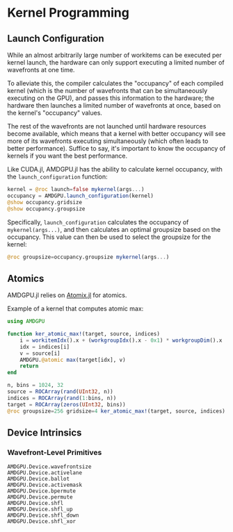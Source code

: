 # Kernel Programming

## Launch Configuration

While an almost arbitrarily large number of workitems can be executed per
kernel launch, the hardware can only support executing a limited number of
wavefronts at one time.

To alleviate this, the compiler calculates the
"occupancy" of each compiled kernel (which is the number of wavefronts that can
be simultaneously executing on the GPU), and passes this information to the
hardware; the hardware then launches a limited number of wavefronts at once,
based on the kernel's "occupancy" values.

The rest of the wavefronts are not
launched until hardware resources become available, which means that a kernel
with better occupancy will see more of its wavefronts executing simultaneously
(which often leads to better performance). Suffice to say, it's important to
know the occupancy of kernels if you want the best performance.

Like CUDA.jl, AMDGPU.jl has the ability to calculate kernel occupancy, with the
`launch_configuration` function:

```julia
kernel = @roc launch=false mykernel(args...)
occupancy = AMDGPU.launch_configuration(kernel)
@show occupancy.gridsize
@show occupancy.groupsize
```

Specifically, `launch_configuration` calculates the occupancy of
`mykernel(args...)`, and then calculates an optimal groupsize based on the
occupancy.
This value can then be used to select the groupsize for the kernel:

```julia
@roc groupsize=occupancy.groupsize mykernel(args...)
```

## Atomics

AMDGPU.jl relies on [Atomix.jl](https://github.com/JuliaConcurrent/Atomix.jl)
for atomics.

Example of a kernel that computes atomic max:

```julia
using AMDGPU

function ker_atomic_max!(target, source, indices)
    i = workitemIdx().x + (workgroupIdx().x - 0x1) * workgroupDim().x
    idx = indices[i]
    v = source[i]
    AMDGPU.@atomic max(target[idx], v)
    return
end

n, bins = 1024, 32
source = ROCArray(rand(UInt32, n))
indices = ROCArray(rand(1:bins, n))
target = ROCArray(zeros(UInt32, bins))
@roc groupsize=256 gridsize=4 ker_atomic_max!(target, source, indices)
```

## Device Intrinsics

### Wavefront-Level Primitives

```@docs
AMDGPU.Device.wavefrontsize
AMDGPU.Device.activelane
AMDGPU.Device.ballot
AMDGPU.Device.activemask
AMDGPU.Device.bpermute
AMDGPU.Device.permute
AMDGPU.Device.shfl
AMDGPU.Device.shfl_up
AMDGPU.Device.shfl_down
AMDGPU.Device.shfl_xor
```

